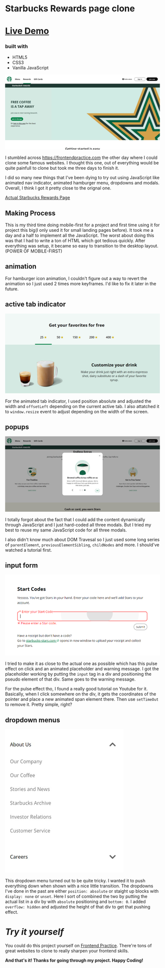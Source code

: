 # Starbucks Rewards page clone

# **[Live Demo](https://k4ung-starbucks.netlify.app/)**

### built with
- HTML5
- CSS3
- Vanilla JavaScript

![](images/screenshot.png)

I stumbled across https://frontendpractice.com the other day where I could clone some famous websites. I thought this one, out of everything would be quite painfull to clone but took me three days to finish it.

I did so many new things that I've been dying to try out using JavaScript like animated nav indicator, animated hamburger menu, dropdowns and modals. Overall, I think I got it pretty close to the orignal one.

[Actual Starbucks Rewards Page](https://www.starbucks.com/rewards)

## **Making Process**

This is my third time doing mobile-first for a project and first time using it for project this big(I only used it for small landing pages before). It took me a day and a half to implement all the JavaScript. The worst about doing this was that I had to write a ton of HTML which got tedious quickly. After everything was setup, it became so easy to transition to the desktop layout.(POWER OF MOBILE-FIRST)

## **animation**

For hamburger icon animation, I couldn't figure out a way to revert the animation so I just used 2 times more keyframes. I'd like to fix it later in the future.


## **active tab indicator**

![](images/screenshot3.png)

For the animated tab indicator, I used position absolute and adjusted the width and `offsetLeft` depending on the current active tab. I also attatched it to `window.resize` event to adjust depending on the width of the screen.

## **popups**

![](images/screenshot1.png)

I totally forgot about the fact that I could add the content dynamically through JavaScript and I just hard-coded all three modals. But I tried my best to reuse my same JavaScript code for all three modals.

I also didn't know much about DOM Travesal so I just used some long series of `parentElement`, `previousElementSibling`, `childNodes` and more. I should've watched a tutorial first.

## **input form**

![](images/screenshot2.png)

I tried to make it as close to the actual one as possible which has this pulse effect on click and an animated placeholder and warning message. I got the placeholder working by putting the `input` tag in a div and positioning the pseudo element of that div. Same goes to the warning message.

For the pulse effect tho, I found a really good tutorial on Youtube for it. Basically, when I click somewhere on the div, it gets the coordinates of the pointer and place a new animated span element there. Then use `setTimeOut` to remove it. Pretty simple, right?

## **dropdown menus**

![](images/screenshot4.png)

This dropdown menu turned out to be quite tricky. I wanted it to push everything down when shown with a nice little transition. The dropdowns I've done in the past are either `position: absolute` or staight up blocks with `display: none` or `unset`. Here I sort of combined the two by putting the actual list in a div by with `absolute` positioning and `bottom: 0`. I added `overflow: hidden` and adjusted the height of that div to get that pushing effect.

# *Try it yourself*

You could do this project yourself on [Frontend Practice](https://www.frontendpractice.com). There're tons of great websites to clone to really sharpen your frontend skills.

**And that's it! Thanks for going through my project. Happy Coding!**
